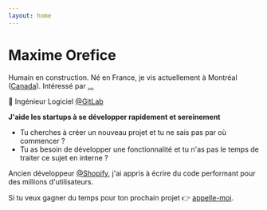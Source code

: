 ```yaml
---
layout: home
---
```


<h1 class="hello">Maxime Orefice</h1>

Humain en construction. Né en France, je vis actuellement à Montréal ([Canada](https://time.is/Montreal)). Intéressé par [...](/present)

🦊 Ingénieur Logiciel [@GitLab](https://gitlab.com)

**J'aide les startups à se développer rapidement et sereinement**

- Tu cherches à créer un nouveau projet et tu ne sais pas par où commencer ?
- Tu as besoin de développer une fonctionnalité et tu n'as pas le temps de traiter ce sujet en interne ?

Ancien développeur [@Shopify](https://www.shopify.com/), j'ai appris à écrire du code performant pour des millions d'utilisateurs.

Si tu veux gagner du temps pour ton prochain projet 👉 <a target="_blank" href="https://calendly.com/orefice-maxime/chat?month=2019-11">appelle-moi</a>.
